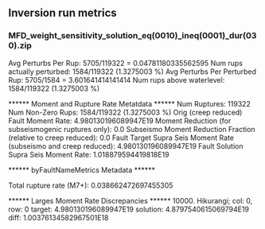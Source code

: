 ## Inversion run metrics

### MFD_weight_sensitivity_solution_eq(0010)_ineq(0001)_dur(030).zip


Avg Perturbs Per Rup: 5705/119322 = 0.04781180335562595
Num rups actually perturbed: 1584/119322 (1.3275003 %)
Avg Perturbs Per Perturbed Rup: 5705/1584 = 3.601641414141414
Num rups above waterlevel: 1584/119322 (1.3275003 %)


****** Moment and Rupture Rate Metatdata ******
Num Ruptures: 119322
Num Non-Zero Rups: 1584/119322 (1.3275003 %)
Orig (creep reduced) Fault Moment Rate: 4.980130196089947E19
Moment Reduction (for subseismogenic ruptures only): 0.0
Subseismo Moment Reduction Fraction (relative to creep reduced): 0.0
Fault Target Supra Seis Moment Rate (subseismo and creep reduced): 4.980130196089947E19
Fault Solution Supra Seis Moment Rate: 1.018879594419818E19


****** byFaultNameMetrics Metadata ******

Total rupture rate (M7+): 0.038662472697455305


****** Larges Moment Rate Discrepancies ******
10000. Hikurangi; col: 0, row: 0	target: 4.980130196089947E19	solution: 4.8797540615069794E19	diff: 1.00376134582967501E18
